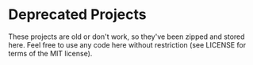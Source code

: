 # Deprecated Projects

These projects are old or don't work, so they've been zipped and stored here. Feel free to use any code here without restriction (see LICENSE for terms of the MIT license).
